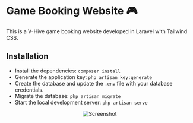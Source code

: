 # Game Booking Website 🎮

This is a V-Hive game booking website developed in Laravel with Tailwind CSS.

## Installation

- Install the dependencies: `composer install`
- Generate the application key: `php artisan key:generate`
- Create the database and update the `.env` file with your database credentials.
- Migrate the database: `php artisan migrate`
- Start the local development server: `php artisan serve`

<div align="center">
  <img src="https://res.cloudinary.com/dqok29gnl/image/upload/v1684940760/Capture_d_e%CC%81cran_2023-05-24_a%CC%80_17.02.49_abhoet.png" alt="Screenshot">
</div>
